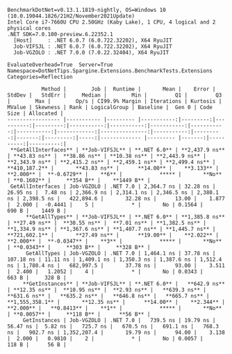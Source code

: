 
    BenchmarkDotNet=v0.13.1.1819-nightly, OS=Windows 10 (10.0.19044.1826/21H2/November2021Update)
    Intel Core i7-7660U CPU 2.50GHz (Kaby Lake), 1 CPU, 4 logical and 2 physical cores
    .NET SDK=7.0.100-preview.6.22352.1
      [Host]     : .NET 6.0.7 (6.0.722.32202), X64 RyuJIT
      Job-VIFSJL : .NET 6.0.7 (6.0.722.32202), X64 RyuJIT
      Job-VGZOLO : .NET 7.0.0 (7.0.22.32404), X64 RyuJIT

    EvaluateOverhead=True  Server=True  Namespace=DotNetTips.Spargine.Extensions.BenchmarkTests.Extensions  
    Categories=Reflection  

               Method |        Job |  Runtime |       Mean |    Error |    StdDev |   StdErr |     Median |        Min |         Q1 |         Q3 |        Max |        Op/s | CI99.9% Margin | Iterations | Kurtosis | MValue | Skewness | Rank | LogicalGroup | Baseline |  Gen 0 | Code Size | Allocated |
    ----------------- |----------- |--------- |-----------:|---------:|----------:|---------:|-----------:|-----------:|-----------:|-----------:|-----------:|------------:|---------------:|-----------:|---------:|-------:|---------:|-----:|------------- |--------- |-------:|----------:|----------:|
     **GetAllInterfaces** | **Job-VIFSJL** | **.NET 6.0** | **2,437.9 ns** | **43.83 ns** |  **38.86 ns** | **10.38 ns** | **2,443.9 ns** | **2,343.9 ns** | **2,415.2 ns** | **2,459.1 ns** | **2,499.4 ns** |   **410,187.2** |       **43.83 ns** |      **14.00** |    **3.133** |  **2.000** |  **-0.6729** |    **6** |            ***** |       **No** | **0.1602** |     **354 B** |    **1449 B** |
     GetAllInterfaces | Job-VGZOLO | .NET 7.0 | 2,364.7 ns | 32.28 ns |  26.95 ns |  7.48 ns | 2,366.9 ns | 2,314.1 ns | 2,346.5 ns | 2,380.1 ns | 2,398.5 ns |   422,894.6 |       32.28 ns |      13.00 |    1.877 |  2.000 |  -0.4441 |    5 |            * |       No | 0.1564 |     690 B |    1449 B |
          **GetAllTypes** | **Job-VIFSJL** | **.NET 6.0** | **1,385.8 ns** | **27.49 ns** |  **30.55 ns** |  **7.01 ns** | **1,382.5 ns** | **1,334.9 ns** | **1,367.6 ns** | **1,407.7 ns** | **1,445.7 ns** |   **721,602.1** |       **27.49 ns** |      **19.00** |    **2.022** |  **2.000** |  **-0.0347** |    **3** |            ***** |       **No** | **0.0343** |     **303 B** |     **328 B** |
          GetAllTypes | Job-VGZOLO | .NET 7.0 | 1,464.1 ns | 37.78 ns | 107.18 ns | 11.11 ns | 1,409.1 ns | 1,350.3 ns | 1,387.6 ns | 1,512.4 ns | 1,780.4 ns |   682,997.5 |       37.78 ns |      93.00 |    3.511 |  2.400 |   1.2052 |    4 |            * |       No | 0.0343 |     663 B |     328 B |
         **GetInstances** | **Job-VIFSJL** | **.NET 6.0** |   **642.9 ns** | **12.35 ns** |  **10.95 ns** |  **2.93 ns** |   **639.3 ns** |   **631.6 ns** |   **635.2 ns** |   **646.8 ns** |   **665.7 ns** | **1,555,358.1** |       **12.35 ns** |      **14.00** |    **2.344** |  **2.000** |   **0.8413** |    **1** |            ***** |       **No** | **0.0057** |     **118 B** |      **56 B** |
         GetInstances | Job-VGZOLO | .NET 7.0 |   739.5 ns | 19.79 ns |  56.47 ns |  5.82 ns |   725.7 ns |   670.5 ns |   691.1 ns |   768.3 ns |   902.7 ns | 1,352,207.4 |       19.79 ns |      94.00 |    3.138 |  2.000 |   0.9810 |    2 |            * |       No | 0.0057 |     118 B |      56 B |
